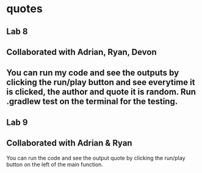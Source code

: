 # quotes

## Lab 8

## Collaborated with Adrian, Ryan, Devon

## You can run my code and see the outputs by clicking the run/play button and see everytime it is clicked, the author and quote it is random. Run .gradlew test on the terminal for the testing.

## Lab 9

## Collaborated with Adrian & Ryan
You can run the code and see the output quote by clicking the run/play button on the left of the main function.
